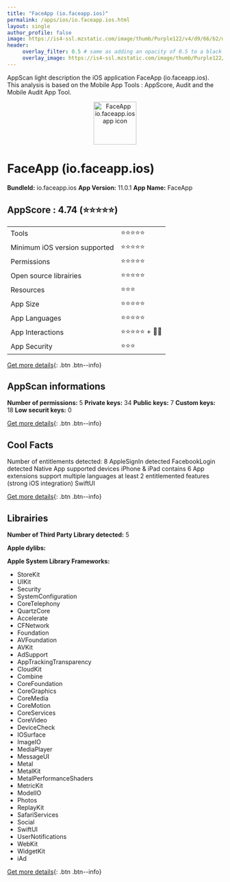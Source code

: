 ```yaml
---
title: "FaceApp (io.faceapp.ios)"
permalink: /apps/ios/io.faceapp.ios.html
layout: single
author_profile: false
image: https://is4-ssl.mzstatic.com/image/thumb/Purple122/v4/d9/66/b2/d966b284-3eda-86b8-bc30-0e7d091a5b6e/AppIcon-1x_U007emarketing-0-7-0-85-220.png/512x512bb.jpg
header: 
     overlay_filter: 0.5 # same as adding an opacity of 0.5 to a black background
     overlay_image: https://is4-ssl.mzstatic.com/image/thumb/Purple122/v4/d9/66/b2/d966b284-3eda-86b8-bc30-0e7d091a5b6e/AppIcon-1x_U007emarketing-0-7-0-85-220.png/512x512bb.jpg
---
```

AppScan light description the iOS application FaceApp (io.faceapp.ios). This analysis is based on the Mobile App Tools : AppScore, Audit and the Mobile Audit App Tool.

  
  
<div style="text-align: center;"><img src="https://is4-ssl.mzstatic.com/image/thumb/Purple122/v4/d9/66/b2/d966b284-3eda-86b8-bc30-0e7d091a5b6e/AppIcon-1x_U007emarketing-0-7-0-85-220.png/512x512bb.jpg" width="100" height="100" alt="FaceApp io.faceapp.ios app icon"></div>  
  
# FaceApp (io.faceapp.ios)

**BundleId:** io.faceapp.ios
**App Version:** 11.0.1
**App Name:** FaceApp


## AppScore : 4.74 (⭐️⭐️⭐️⭐️⭐️) 

<table>
<tr><td> Tools </td><td> ⭐️⭐️⭐️⭐️⭐️ </td></tr>
<tr><td> Minimum iOS version supported </td><td> ⭐️⭐️⭐️⭐️⭐️ </td></tr>
<tr><td> Permissions </td><td> ⭐️⭐️⭐️⭐️⭐️ </td></tr>
<tr><td> Open source librairies </td><td> ⭐️⭐️⭐️⭐️⭐️ </td></tr>
<tr><td> Resources </td><td> ⭐️⭐️⭐️ </td></tr>
<tr><td> App Size </td><td> ⭐️⭐️⭐️⭐️⭐️ </td></tr>
<tr><td> App Languages </td><td> ⭐️⭐️⭐️⭐️⭐️ </td></tr>
<tr><td> App Interactions </td><td> ⭐️⭐️⭐️⭐️⭐️ + 🌟🌟 </td></tr>
<tr><td> App Security </td><td> ⭐️⭐️⭐️ </td></tr>
</table>

[Get more details](/pricing.html){: .btn .btn--info}  
  
## AppScan informations 

**Number of permissions:** 5
**Private keys:** 34
**Public keys:** 7
**Custom keys:** 18
**Low securit keys:** 0
  
[Get more details](/pricing.html){: .btn .btn--info}

## Cool Facts

Number of entitlements detected: 8
AppleSignIn detected
FacebookLogin detected
Native App
supported devices iPhone & iPad
contains 6 App extensions
support multiple languages
at least 2 entitlemented features (strong iOS integration)
SwiftUI
  
[Get more details](/pricing.html){: .btn .btn--info}

## Librairies 
**Number of Third Party Library detected:** 5

**Apple dylibs:**


**Apple System Library Frameworks:**
- StoreKit
- UIKit
- Security
- SystemConfiguration
- CoreTelephony
- QuartzCore
- Accelerate
- CFNetwork
- Foundation
- AVFoundation
- AVKit
- AdSupport
- AppTrackingTransparency
- CloudKit
- Combine
- CoreFoundation
- CoreGraphics
- CoreMedia
- CoreMotion
- CoreServices
- CoreVideo
- DeviceCheck
- IOSurface
- ImageIO
- MediaPlayer
- MessageUI
- Metal
- MetalKit
- MetalPerformanceShaders
- MetricKit
- ModelIO
- Photos
- ReplayKit
- SafariServices
- Social
- SwiftUI
- UserNotifications
- WebKit
- WidgetKit
- iAd


  
[Get more details](/pricing.html){: .btn .btn--info}

